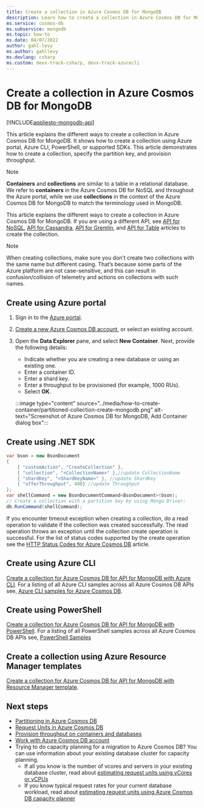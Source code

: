 ```yaml
---
title: Create a collection in Azure Cosmos DB for MongoDB
description: Learn how to create a collection in Azure Cosmos DB for MongoDB by using Azure portal, .NET, Java, Node.js, and other SDKs. 
ms.service: cosmos-db
ms.subservice: mongodb
ms.topic: how-to
ms.date: 04/07/2022
author: gahl-levy
ms.author: gahllevy
ms.devlang: csharp
ms.custom: devx-track-csharp, devx-track-azurecli
---
```


# Create a collection in Azure Cosmos DB for MongoDB
[!INCLUDE[appliesto-mongodb-api](../includes/appliesto-mongodb-api.md)]

This article explains the different ways to create a collection in Azure Cosmos DB for MongoDB. It shows how to create a collection using Azure portal, Azure CLI, PowerShell, or supported SDKs. This article demonstrates how to create a collection, specify the partition key, and provision throughput.

>[!NOTE]
> **Containers** and **collections** are similar to a table in a relational database. We refer to **containers** in the Azure Cosmos DB for NoSQL and throughout the Azure portal, while we use **collections** in the context of the Azure Cosmos DB for MongoDB to match the terminology used in MongoDB.

This article explains the different ways to create a collection in Azure Cosmos DB for MongoDB. If you are using a different API, see [API for NoSQL](../how-to-create-container.md), [API for Cassandra](../cassandra/how-to-create-container-cassandra.md), [API for Gremlin](../how-to-create-container-gremlin.md), and [API for Table](../table/how-to-create-container.md) articles to create the collection.

> [!NOTE]
> When creating collections, make sure you don’t create two collections with the same name but different casing. That’s because some parts of the Azure platform are not case-sensitive, and this can result in confusion/collision of telemetry and actions on collections with such names.

## <a id="portal-mongodb"></a>Create using Azure portal

1. Sign in to the [Azure portal](https://portal.azure.com/).

1. [Create a new Azure Cosmos DB account](create-mongodb-dotnet.md#create-an-azure-cosmos-db-account), or select an existing account.

1. Open the **Data Explorer** pane, and select **New Container**. Next, provide the following details:

   * Indicate whether you are creating a new database or using an existing one.
   * Enter a container ID.
   * Enter a shard key.
   * Enter a throughput to be provisioned (for example, 1000 RUs).
   * Select **OK**.

    :::image type="content" source="../media/how-to-create-container/partitioned-collection-create-mongodb.png" alt-text="Screenshot of Azure Cosmos DB for MongoDB, Add Container dialog box":::

## <a id="dotnet-mongodb"></a>Create using .NET SDK

```csharp
var bson = new BsonDocument
{
    { "customAction", "CreateCollection" },
    { "collection", "<CollectionName>" },//update CollectionName
    { "shardKey", "<ShardKeyName>" }, //update ShardKey
    { "offerThroughput", 400} //update Throughput
};
var shellCommand = new BsonDocumentCommand<BsonDocument>(bson);
// Create a collection with a partition key by using Mongo Driver:
db.RunCommand(shellCommand);
```

If you encounter timeout exception when creating a collection, do a read operation to validate if the collection was created successfully. The read operation throws an exception until the collection create operation is successful. For the list of status codes supported by the create operation see the [HTTP Status Codes for Azure Cosmos DB](/rest/api/cosmos-db/http-status-codes-for-cosmosdb) article.

## <a id="cli-mongodb"></a>Create using Azure CLI

[Create a collection for Azure Cosmos DB for API for MongoDB with Azure CLI](../scripts/cli/mongodb/create.md). For a listing of all Azure CLI samples across all Azure Cosmos DB APIs see, [Azure CLI samples for Azure Cosmos DB](cli-samples.md).

## Create using PowerShell

[Create a collection for Azure Cosmos DB for API for MongoDB with PowerShell](../scripts/powershell/mongodb/create.md). For a listing of all PowerShell samples across all Azure Cosmos DB APIs see, [PowerShell Samples](powershell-samples.md)

## Create a collection using Azure Resource Manager templates

[Create a collection for Azure Cosmos DB for API for MongoDB with Resource Manager template](../manage-with-templates.md#azure-cosmos-account-with-standard-provisioned-throughput).

## Next steps

* [Partitioning in Azure Cosmos DB](../partitioning-overview.md)
* [Request Units in Azure Cosmos DB](../request-units.md)
* [Provision throughput on containers and databases](../set-throughput.md)
* [Work with Azure Cosmos DB account](../account-databases-containers-items.md)
* Trying to do capacity planning for a migration to Azure Cosmos DB? You can use information about your existing database cluster for capacity planning.
    * If all you know is the number of vcores and servers in your existing database cluster, read about [estimating request units using vCores or vCPUs](../convert-vcore-to-request-unit.md) 
    * If you know typical request rates for your current database workload, read about [estimating request units using Azure Cosmos DB capacity planner](estimate-ru-capacity-planner.md)
